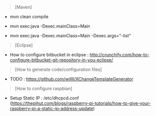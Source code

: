 >[Maven]

* mvn clean compile

* mvn exec:java -Dexec.mainClass=Main

* mvn exec:java -Dexec.mainClass=Main -Dexec.args="-list"

>[Eclipse]

* How to configure bitbucket in eclipse : http://crunchify.com/how-to-configure-bitbucket-git-repository-in-you-eclipse/

>[How to generate code/configuration files]

* TODO : https://github.com/willll/XChangeTemplateGenerator	

>[How to configure raspbian]

* Setup Static IP : /etc/dhcpcd.conf
(https://thepihut.com/blogs/raspberry-pi-tutorials/how-to-give-your-raspberry-pi-a-static-ip-address-update)
 
